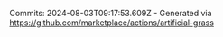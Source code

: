 Commits: 2024-08-03T09:17:53.609Z - Generated via https://github.com/marketplace/actions/artificial-grass
<br>
